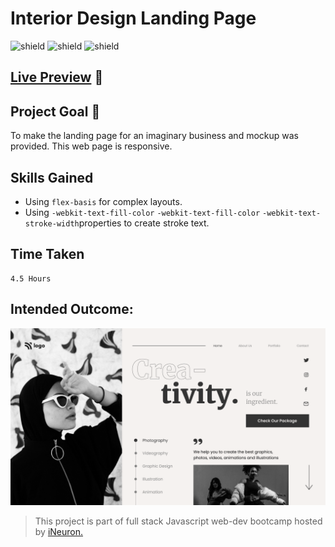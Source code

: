 # Interior Design Landing Page

![shield](https://img.shields.io/badge/HTML5-E34F26?style=for-the-badge&logo=html5&logoColor=white) ![shield](https://img.shields.io/badge/CSS3-1572B6?style=for-the-badge&logo=css3&logoColor=white) ![shield](https://img.shields.io/badge/Vercel-000000?style=for-the-badge&logo=vercel&logoColor=white)

## [Live Preview](https://project-14.vercel.app/) :link:

## Project Goal :dart:

To make the landing page for an imaginary business and mockup was provided. This web page is responsive.

## Skills Gained

- Using `flex-basis` for complex layouts.
- Using `-webkit-text-fill-color` `-webkit-text-fill-color`
  `-webkit-text-stroke-width`properties to create stroke text.

## Time Taken

```
4.5 Hours
```

## Intended Outcome:

![Image](./images/14.png)

> This project is part of full stack Javascript web-dev bootcamp hosted by [iNeuron.](https://ineuron.ai/)
